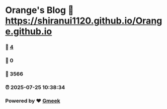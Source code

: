 # Orange's Blog :link: https://shiranui1120.github.io/Orange.github.io 
### :page_facing_up: [4](https://shiranui1120.github.io/Orange.github.io/tag.html) 
### :speech_balloon: 0 
### :hibiscus: 3566 
### :alarm_clock: 2025-07-25 10:38:34 
### Powered by :heart: [Gmeek](https://github.com/Meekdai/Gmeek)
